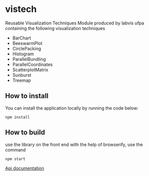 # vistech
Reusable Visualization Techniques Module produced by labvis ufpa containing the following visualization techniques

* BarChart
* BeeswarmPlot
* CirclePacking
* Histogram
* ParallelBundling
* ParallelCoordinates
* ScatterplotMatrix
* Sunburst
* Treemap


## How to install

You can install the application locally by running the code below:
```
npm install
```
## How to build
use the library on the front end with the help of browserify, use the command
```
npm start
```

[Api documentation](https://doxdox.org/LABVIS-UFPA/vistechlib "documentation")
